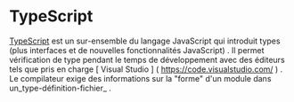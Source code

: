 # TypeScript

[TypeScript](http://www.typescriptlang.org/) est un sur-ensemble du langage JavaScript qui introduit types (plus interfaces et de nouvelles fonctionnalités JavaScript) . Il permet vérification de type pendant le temps de développement avec des éditeurs tels que pris en charge [ Visual Studio ] ( https://code.visualstudio.com/ ) . Le compilateur exige des informations sur la "forme" d'un module dans un_type-définition-fichier_ .